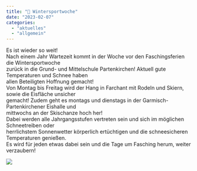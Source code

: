 ```yaml
---
title: "🎿 Wintersportwoche"
date: "2023-02-07"
categories: 
  - "aktuelles"
  - "allgemein"
---
```


Es ist wieder so weit!  
Nach einem Jahr Wartezeit kommt in der Woche vor den Faschingsferien die Wintersportwoche  
zurück in die Grund- und Mittelschule Partenkirchen! Aktuell gute Temperaturen und Schnee haben  
allen Beteiligten Hoffnung gemacht!  
Von Montag bis Freitag wird der Hang in Farchant mit Rodeln und Skiern, sowie die Eisfläche unsicher  
gemacht! Zudem geht es montags und dienstags in der Garmisch-Partenkirchener Eishalle und  
mittwochs an der Skischanze hoch her!  
Dabei werden alle Jahrgangsstufen vertreten sein und sich im möglichen Schneetreiben oder  
herrlichstem Sonnenwetter körperlich ertüchtigen und die schneesicheren Temperaturen genießen.  
Es wird für jeden etwas dabei sein und die Tage um Fasching herum, weiter verzaubern!

[![](Rodelbahn-768x1024.jpeg)](https://volksschule-partenkirchen.de/wp-content/uploads/Rodelbahn.jpeg)

